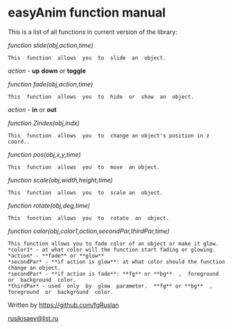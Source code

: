 # easyAnim  function  manual

This  is  a  list  of  all  functions  in  current  version  of  the  library:

*function slide(obj,action,time)*
```
This  function  allows  you  to  slide  an  object.
```
*action* - **up** **down** or **toggle**


*function fade(obj,action,time)*
```
This  function  allows  you  to  hide  or  show  an  object.
```
*action* - **in** or **out**


*function Zindex(obj,indx)*
```
This  function  allows  you  to  change an object's position in z coord..
```

*function pos(obj,x,y,time)*
```
This  function  allows  you  to  move  an object.
```

*function scale(obj,width,height,time)*
```
This  function  allows  you  to  scale an  object.
```

*function rotate(obj,deg,time)*
```
This  function  allows  you  to  rotate  an  object.
```

*function color(obj,color1,action,secondPar,thirdPar,time)*
```
This function allows you to fade color of an object or make it glow.
*color1* - at what color will the function start fading or glowing.
*action* - **fade** or **glow**
*secondPar* - **if action is glow**: at what color should the function change an object.
*secondPar* - **if action is fade**: **fg** or **bg**  ,  foreground  or  background  color.
*thirdPar* - used  only  by  glow  parameter.  **fg** or **bg**  ,  foreground  or  background  color.
```

Written  by  https://github.com/fgRuslan

rusikisaev@list.ru
